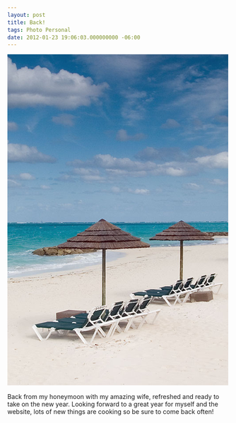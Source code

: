 ```yaml
---
layout: post
title: Back!
tags: Photo Personal 
date: 2012-01-23 19:06:03.000000000 -06:00
---
```

<img src="/images/beach.jpg" alt="Beachfront in the Bahamas" />
<p>Back from my honeymoon with my amazing wife, refreshed and ready to take on the new year.  Looking forward to a great year for myself and the website, lots of new things are cooking so be sure to come back often!</p>
